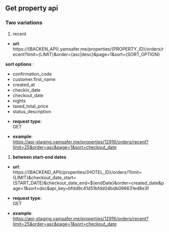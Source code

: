 ## Get property api  
### Two variations  
1. recent 
* **url**:  
https://{BACKEN_API}.yamsafer.me/properties/{PROPERTY_ID}/orders/recent?limit={LIMIT}&order={asc|desc}&page=1&sort={SORT_OPTION}  

**sort options** :  

- confirmation_code
- customer.first_name
- created_at
- checkin_date
- checkout_date
- nights
- taxed_total_price
- status_description

* **request type**:  
GET  

* **example**:  
https://api-staging.yamsafer.me/properties/12916/orders/recent?limit=25&order=asc&page=1&sort=checkout_date

1. **between start-end dates**  
* **url**:  
https://{BACKEND_API}/properties/{HOTEL_ID}/orders/?limit={LIMIT}&checkout_date_start={START_DATE}&checkout_date_end=${endDate}&order=created_date&page=1&sort=dsc&api_key=bfdd9c41d51bfdd04bdb096631ed8e3f  
* **request type**:  
GET  

* **example**:  
https://api-staging.yamsafer.me/properties/12916/orders/recent?limit=25&order=asc&page=1&sort=checkout_date

